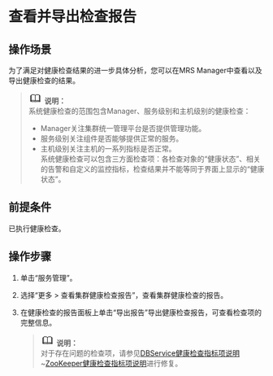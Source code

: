 # 查看并导出检查报告<a name="ZH-CN_TOPIC_0174499443"></a>

## 操作场景<a name="zh-cn_topic_0035251716_sfafe64b4633d477a94c766704418cc78"></a>

为了满足对健康检查结果的进一步具体分析，您可以在MRS Manager中查看以及导出健康检查的结果。

>![](public_sys-resources/icon-note.gif) **说明：**   
>系统健康检查的范围包含Manager、服务级别和主机级别的健康检查：  
>-   Manager关注集群统一管理平台是否提供管理功能。  
>-   服务级别关注组件是否能够提供正常的服务。  
>-   主机级别关注主机的一系列指标是否正常。  
>系统健康检查可以包含三方面检查项：各检查对象的“健康状态”、相关的告警和自定义的监控指标，检查结果并不能等同于界面上显示的“健康状态”。  

## 前提条件<a name="zh-cn_topic_0035251716_s1460bd0a4da84a309684ee75cd312021"></a>

已执行健康检查。

## 操作步骤<a name="zh-cn_topic_0035251716_s6c0ec3bfb17148a39544e41fa912c767"></a>

1.  单击“服务管理”。
2.  选择“更多 \> 查看集群健康检查报告”，查看集群健康检查的报告。
3.  在健康检查的报告面板上单击“导出报告”导出健康检查报告，可查看检查项的完整信息。

    >![](public_sys-resources/icon-note.gif) **说明：**   
    >对于存在问题的检查项，请参见[DBService健康检查指标项说明](DBService健康检查指标项说明-124.md#ZH-CN_TOPIC_0174499446)\~[ZooKeeper健康检查指标项说明](ZooKeeper健康检查指标项说明-139.md#ZH-CN_TOPIC_0174499461)进行修复。  


